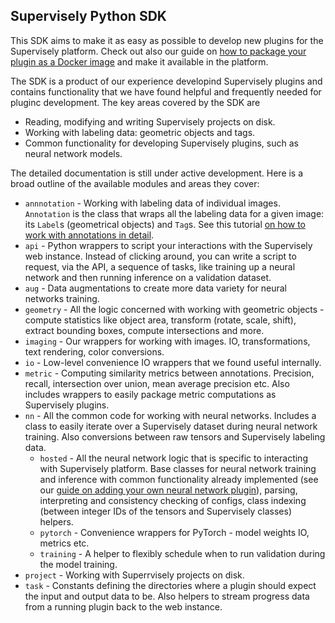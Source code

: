 ## Supervisely Python SDK

This SDK aims to make it as easy as possible to develop new plugins for the
Supervisely platform. Check out also our guide on [how to package your plugin as
a Docker image](../help/tutorials/01_create_new_plugin/) and make it available
in the platform.

The SDK is a product of our experience developind Supervisely plugins and
contains functionality that we have found helpful and frequently needed for
pluginc development. The key areas covered by the SDK are
 * Reading, modifying and writing Supervisely projects on disk.
 * Working with labeling data: geometric objects and tags.
 * Common functionality for developing Supervisely plugins, such as neural
   network models.

The detailed documentation is still under active development. Here is a broad
outline of the available modules and areas they cover:
* `annnotation` - Working with labeling data of individual images. `Annotation`
  is the class that wraps all the labeling data for a given image: its `Label`s
  (geometrical objects)  and `Tag`s. See this tutorial [on how to work
  with annotations in detail](../help/jupyterlab_scripts/src/tutorials/01_project_structure/project.ipynb).
* `api` - Python wrappers to script your interactions with the Supervisely web
  instance. Instead of clicking around, you can write a script to request, via
  the API, a sequence of tasks, like training up a neural network and then
  running inference on a validation dataset.
* `aug` - Data augmentations to create more data variety for neural networks
  training.
* `geometry` - All the logic concerned with working with geometric objects - 
  compute statistics like object area, transform (rotate, scale, shift),
  extract bounding boxes, compute intersections and more.
* `imaging` - Our wrappers for working with images. IO, transformations,
  text rendering, color conversions.
* `io` - Low-level convenience IO wrappers that we found useful internally.
* `metric` - Computing similarity metrics between annotations. Precision,
  recall, intersection over union, mean average precision etc. Also includes
  wrappers to easily package metric computations as Supervisely plugins.
* `nn` - All the common code for working with neural networks. Includes a class
  to easily iterate over a Supervisely dataset during neural network training.
  Also conversions between raw tensors and Supervisely labeling data.
  * `hosted` - All the neural network logic that is specific to interacting with
    Supervisely platform. Base classes for neural network training and inference
    with common functionality already implemented (see our [guide on adding your
    own neural network plugin](../help/tutorials/02_custom_neural_net_plugin/)),
    parsing, interpreting and consistency checking of configs, class indexing
    (between integer IDs of the tensors and Supervisely classes) helpers.
  * `pytorch` - Convenience wrappers for PyTorch - model weights IO, metrics
    etc.
  * `training` - A helper to flexibly schedule when to run validation during the
    model training.
* `project` - Working with Superrvisely projects on disk.
* `task` - Constants defining the directories where a plugin should expect the
  input and output data to be. Also helpers to stream progress data from a
  running plugin back to the web instance.
